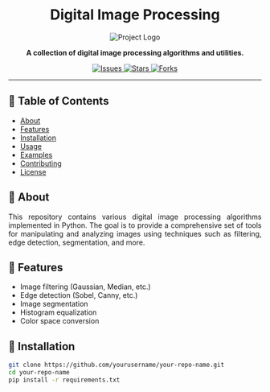 <h1 align="center">Digital Image Processing</h1>
<p align="center">
  <img src="https://via.placeholder.com/150" alt="Project Logo">
</p>

<p align="center">
  <b>A collection of digital image processing algorithms and utilities.</b>
</p>

<p align="center">
  <a href="https://github.com/yourusername/your-repo-name/issues">
    <img src="https://img.shields.io/github/issues/yourusername/your-repo-name" alt="Issues">
  </a>
  <a href="https://github.com/yourusername/your-repo-name/stargazers">
    <img src="https://img.shields.io/github/stars/yourusername/your-repo-name" alt="Stars">
  </a>
  <a href="https://github.com/yourusername/your-repo-name/network/members">
    <img src="https://img.shields.io/github/forks/yourusername/your-repo-name" alt="Forks">
  </a>
</p>

---

## 📜 Table of Contents
<ul>
  <li><a href="#about">About</a></li>
  <li><a href="#features">Features</a></li>
  <li><a href="#installation">Installation</a></li>
  <li><a href="#usage">Usage</a></li>
  <li><a href="#examples">Examples</a></li>
  <li><a href="#contributing">Contributing</a></li>
  <li><a href="#license">License</a></li>
</ul>

## 🌟 About

<p align="justify">
This repository contains various digital image processing algorithms implemented in Python. The goal is to provide a comprehensive set of tools for manipulating and analyzing images using techniques such as filtering, edge detection, segmentation, and more.
</p>

## 🔧 Features

<ul>
  <li>Image filtering (Gaussian, Median, etc.)</li>
  <li>Edge detection (Sobel, Canny, etc.)</li>
  <li>Image segmentation</li>
  <li>Histogram equalization</li>
  <li>Color space conversion</li>
</ul>

## 🚀 Installation

```bash
git clone https://github.com/yourusername/your-repo-name.git
cd your-repo-name
pip install -r requirements.txt

